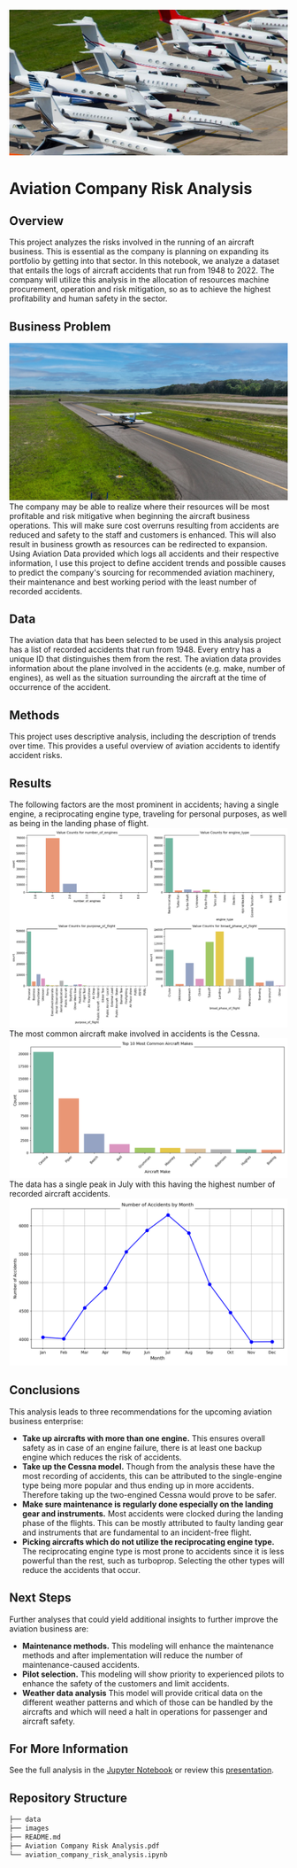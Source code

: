 ![Aircrafts Image](https://github.com/CWanderi/Clement_Project_Phase_1/blob/main/images/Aircrafts.png)
# Aviation Company Risk Analysis
## Overview
This project analyzes the risks involved in the running of an aircraft business. This is essential as the company is planning on expanding its portfolio by getting into that sector. In this notebook, we analyze a dataset that entails the logs of aircraft accidents that run from 1948 to 2022. The company will utilize this analysis in the allocation of resources machine procurement, operation and risk mitigation, so as to achieve the highest profitability and human safety in the sector.
## Business Problem
![Small Aircraft](https://github.com/CWanderi/Clement_Project_Phase_1/blob/main/images/AIrcraft_2.png)
The company may be able to realize where their resources will be most profitable and risk mitigative when beginning the aircraft business operations. This will make sure cost overruns resulting from accidents are reduced and safety to the staff and customers is enhanced. This will also result in business growth as resources can be redirected to expansion. Using Aviation Data provided which logs all accidents and their respective information, I use this project to define accident trends and possible causes to predict the company's sourcing for recommended aviation machinery, their maintenance and best working period with the least number of recorded accidents.
## Data
The aviation data that has been selected to be used in this analysis project has a list of recorded accidents that run from 1948. Every entry has a unique ID that distinguishes them from the rest. The aviation data provides information about the plane involved in the accidents (e.g. make, number of engines), as well as the situation surrounding the aircraft at the time of occurrence of the accident.
## Methods
This project uses descriptive analysis, including the description of trends over time. This provides a useful overview of aviation accidents to identify accident risks.
## Results
The following factors are the most prominent in accidents; having a single engine, a reciprocating engine type, traveling for personal purposes, as well as being in the landing phase of flight.
![Value Counts](https://github.com/CWanderi/Clement_Project_Phase_1/blob/main/images/value_counts.png)
The most common aircraft make involved in accidents is the Cessna.
![Aircraft Make Frequency](https://github.com/CWanderi/Clement_Project_Phase_1/blob/main/images/top_10_most_common_makes.png)
The data has a single peak in July with this having the highest number of recorded aircraft accidents.
![Number of Accidents by Month](https://github.com/CWanderi/Clement_Project_Phase_1/blob/main/images/number_of_accidents_by_month.png)
## Conclusions
This analysis leads to three recommendations for the upcoming aviation business enterprise:
 - **Take up aircrafts with more than one engine.** This ensures overall safety as in case of an engine failure, there is at least one backup engine which reduces the risk of accidents.
 - **Take up the Cessna model.** Though from the analysis these have the most recording of accidents, this can be attributed  to the single-engine type being more popular and thus ending up in more accidents. Therefore taking up the two-engined Cessna would prove to be safer.
 - **Make sure maintenance is regularly done especially on the landing gear and instruments.** Most accidents were clocked during the landing phase of the flights. This can be mostly attributed to faulty landing gear and instruments that are fundamental to an incident-free flight.
 - **Picking aircrafts which do not utilize the reciprocating engine type.** The reciprocating engine type is most prone to accidents since it is less powerful than the rest, such as turboprop. Selecting the other types will reduce the accidents that occur.
## Next Steps
Further analyses that could yield additional insights to further improve the aviation business are:
 - **Maintenance methods.** This modeling will enhance the maintenance methods and after implementation will reduce the number of maintenance-caused accidents.
 - **Pilot selection.** This modeling will show priority to experienced pilots to enhance the safety of the customers and limit accidents.
 - **Weather data analysis** This model will provide critical data on the different weather patterns and which of those can be handled by the aircrafts and which will need a halt in operations for passenger and aircraft safety.
## For More Information
See the full analysis in the [Jupyter Notebook](aviation_company_risk_analysis.ipynb) or review this [presentation](https://github.com/CWanderi/Clement_Project_Phase_1/blob/main/Aviation%20Company%20Risk%20Analysis.pdf).
## Repository Structure

```
├── data
├── images
├── README.md
├── Aviation Company Risk Analysis.pdf
└── aviation_company_risk_analysis.ipynb
```
